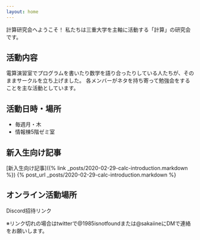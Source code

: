 ```yaml
---
layout: home
---
```


計算研究会へようこそ！
私たちは三重大学を主軸に活動する「計算」の研究会です。

## 活動内容

電算演習室でプログラムを書いたり数学を語り合ったりしている人たちが、そのままサークルを立ち上げました。 各メンバーがネタを持ち寄って勉強会をすることを主な活動としています。

## 活動日時・場所

- 毎週月・木
- 情報棟5階ゼミ室

## 新入生向け記事

[新入生向け記事]({% link _posts/2020-02-29-calc-introduction.markdown %})
{% post_url _posts/2020-02-29-calc-introduction.markdown %}

## オンライン活動場所

Discord招待リンク

※リンク切れの場合はtwitterで@1985isnotfoundまたは@sakaiineにDMで連絡をお願いします。
